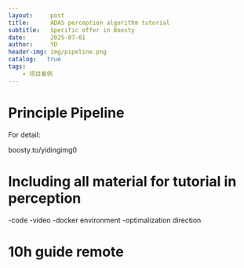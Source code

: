 ```yaml
---
layout:     post
title:      ADAS perception algorithm tutorial
subtitle:   Specific offer in Boosty
date:       2025-07-01
author:     YD
header-img: img/pipeline.png
catalog:   true
tags:
    - 项目案例
---
```

# Principle Pipeline
For detail:

boosty.to/yidingimg0

# Including all material for tutorial in perception
-code
-video
-docker environment
-optimalization direction

# 10h guide remote

